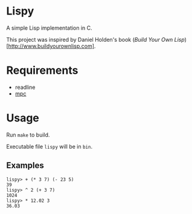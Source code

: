 # Lispy
A simple Lisp implementation in C.

This project was inspired by Daniel Holden's book (*Build Your Own Lisp*)
[http://www.buildyourownlisp.com].

# Requirements
- readline
- [mpc](https://github.com/orangeduck/mpc)

# Usage
Run `make` to build.

Executable file `lispy` will be in `bin`.

## Examples
```
lispy> + (* 3 7) (- 23 5)
39
lispy> ^ 2 (+ 3 7)
1024
lispy> * 12.02 3
36.03
```
